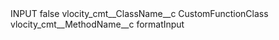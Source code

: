 <?xml version="1.0" encoding="UTF-8"?>
<CustomMetadata xmlns="http://soap.sforce.com/2006/04/metadata" xmlns:xsi="http://www.w3.org/2001/XMLSchema-instance" xmlns:xsd="http://www.w3.org/2001/XMLSchema">
    <label>INPUT</label>
    <protected>false</protected>
    <values>
        <field>vlocity_cmt__ClassName__c</field>
        <value xsi:type="xsd:string">CustomFunctionClass</value>
    </values>
    <values>
        <field>vlocity_cmt__MethodName__c</field>
        <value xsi:type="xsd:string">formatInput</value>
    </values>
</CustomMetadata>
